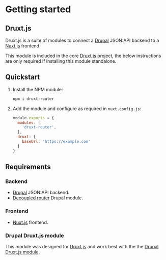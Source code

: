 # Getting started

## Druxt.js

Druxt.js is a suite of modules to connect a [Drupal](https://drupal.org) JSON:API backend to a [Nuxt.js](https://nuxtjs.org) frontend.

This module is included in the core [Druxt.js](https://druxtjs.org) project, the below instructions are only required if installing this module standalone.

## Quickstart

1. Install the NPM module:
    ```sh
    npm i druxt-router
    ```

2. Add the module and configure as required in `nuxt.config.js`:
    ```js
    module.exports = {
      modules: [
        'druxt-router',
      ],
      druxt: {
        baseUrl: 'https://example.com'
      }
    }
    ```

## Requirements

### Backend
- [Drupal](https://drupal.org) JSON:API backend.
- [Decoupled router](https://www.drupal.org/project/decoupled_router) Drupal module.

### Frontend
- [Nuxt.js](https://nuxtjs.org) frontend.

### Drupal Druxt.js module

This module was designed for [Druxt.js](https://druxtjs.org) and work best with the the [Drupal Druxt.js module](https://www.drupal.org/project/druxt).
